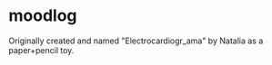 moodlog
=======

Originally created and named "Electrocardiogr_ama" by Natalia as a paper+pencil toy. 
